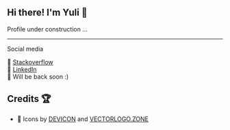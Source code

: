 ## Hi there! I'm Yuli 👋

Profile under construction ...

--------------------------------

 Social media

&#128204; [Stackoverflow](https://stackoverflow.com/users/18516849/ypdev19)
<br>
&#128204; [LinkedIn](https://www.linkedin.com/in/ypetrilli/)
<br>
&#128204; Will be back soon :)

Credits 🏆
--------------------------------
- &#128204; Icons by [DEVICON](https://devicon.dev/) and [VECTORLOGO.ZONE](https://www.vectorlogo.zone/)
<!--
**ypdev19/ypdev19** is a ✨ _special_ ✨ repository because its `README.md` (this file) appears on your GitHub profile.
&#128204;
Here are some ideas to get you started:
📝
🏆
⭐
🥇
📚
🎓
- 🔭 I’m currently working on ...
- 🌱 I’m currently learning ...
- 👯 I’m looking to collaborate on ...
- 🤔 I’m looking for help with ...
- 💬 Ask me about ...
- 📫 How to reach me: ...
- 😄 Pronouns: ...
- ⚡ Fun fact: ...
-->
